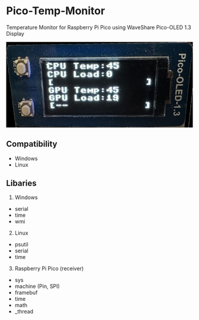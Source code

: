 # Pico-Temp-Monitor
Temperature Monitor for Raspberry Pi Pico using WaveShare Pico-OLED 1.3 Display 


![Pico Screenshot](IMG_3851.JPEG)

## Compatibility
- Windows
- Linux 

## Libaries
1. Windows
- serial
- time
- wmi

2. Linux
- psutil
- serial
- time

3. Raspberry Pi Pico (receiver)
- sys
- machine (Pin, SPI)
- framebuf
- time
- math
- _thread